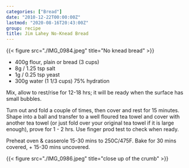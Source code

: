 ```yaml
---
categories: ["Bread"]
date: "2010-12-22T00:00:00Z"
lastmod: "2020-08-16T20:43:00Z"
group: recipe
title: Jim Lahey No-Knead Bread
---
```


{{< figure src="./IMG_0984.jpeg" title="No knead bread" >}}

- 400g flour, plain or bread (3 cups)
- 8g / 1.25 tsp salt
- 1g / 0.25 tsp yeast
- 300g water (1 1/3 cups) 75% hydration

Mix, allow to rest/rise for 12-18 hrs; it will be ready when the surface has small bubbles.  

Turn out and fold a couple of times, then cover and rest for 15 minutes. Shape into a ball and transfer to a well floured tea towel and cover with another tea towel (or just fold over your original tea towel if it is large enough), prove for 1 - 2 hrs. Use finger prod test to check when ready. 

Preheat oven & casserole 15-30 mins to 250C/475F. Bake for 30 mins covered, + 15-30 mins uncovered.

{{< figure src="./IMG_0986.jpeg" title="close up of the crumb" >}}
